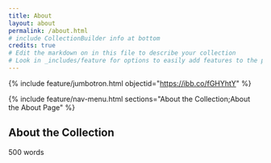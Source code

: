 ```yaml
---
title: About
layout: about
permalink: /about.html
# include CollectionBuilder info at bottom
credits: true
# Edit the markdown on in this file to describe your collection
# Look in _includes/feature for options to easily add features to the page
---
```


{% include feature/jumbotron.html objectid="https://ibb.co/fGHYhtY" %}

{% include feature/nav-menu.html sections="About the Collection;About the About Page" %}

## About the Collection

500 words
